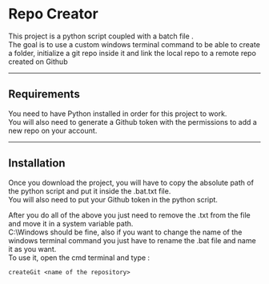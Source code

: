 # Repo Creator

This project is a python script coupled with a batch file .  
The goal is to use a custom windows terminal command to be able to create a folder, initialize a git repo inside it and link the local repo to a remote repo created on Github

---

## Requirements

You need to have Python installed in order for this project to work.  
You will also need to generate a Github token with the permissions to add a new repo on your account.

---

## Installation

Once you download the project, you will have to copy the absolute path of the python script and put it inside the .bat.txt file.  
You will also need to put your Github token in the python script.

After you do all of the above you just need to remove the .txt from the file and move it in a system variable path.  
C:\Windows should be fine, also if you want to change the name of the windows terminal command you just have to rename the .bat file and name it as you want.  
To use it, open the cmd terminal and type :

```
createGit <name of the repository>
```
